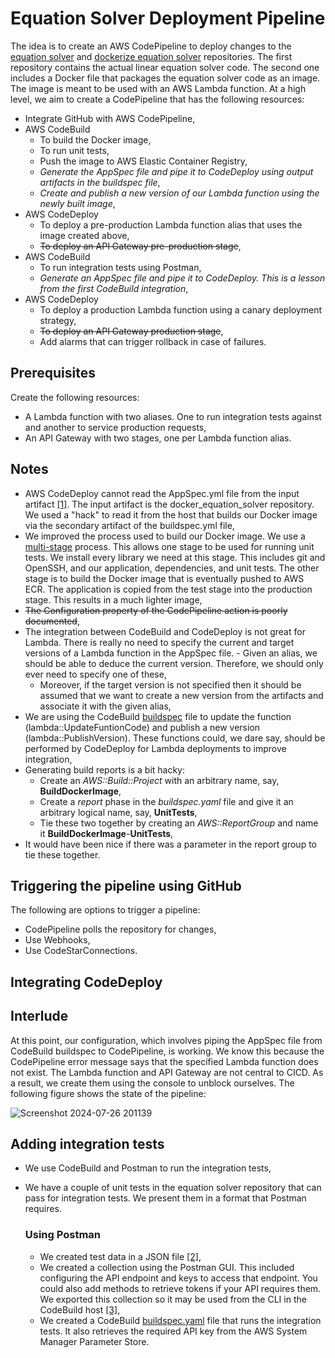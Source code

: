 # Equation Solver Deployment Pipeline
The idea is to create an AWS CodePipeline to deploy changes to the [equation solver](https://github.com/MogomotsiFM/equation_solver) and [dockerize equation solver](https://github.com/MogomotsiFM/docker_equation_solver) repositories. The first repository contains the actual linear equation solver code. The second one includes a Docker file that packages the equation solver code as an image. The image is meant to be used with an AWS Lambda function. At a high level, we aim to create 
a CodePipeline that has the following resources:
- Integrate GitHub with AWS CodePipeline,
- AWS CodeBuild
    - To build the Docker image,
    - To run unit tests,
    - Push the image to AWS Elastic Container Registry,
    - *Generate the AppSpec file and pipe it to CodeDeploy using output artifacts in the buildspec file*,
    - *Create and publish a new version of our Lambda function using the newly built image*,
- AWS CodeDeploy
  - To deploy a pre-production Lambda function alias that uses the image created above,
  - ~~To deploy an API Gateway pre-production stage~~,
- AWS CodeBuild
  - To run integration tests using Postman,
  - *Generate an AppSpec file and pipe it to CodeDeploy. This is a lesson from the first CodeBuild integration*,
- AWS CodeDeploy
  - To deploy a production Lambda function using a canary deployment strategy,
  - ~~To deploy an API Gateway production stage~~,
  - Add alarms that can trigger rollback in case of failures.

## Prerequisites
Create the following resources:
- A Lambda function with two aliases. One to run integration tests against and another to service production requests,
- An API Gateway with two stages, one per Lambda function alias.

## Notes
- AWS CodeDeploy cannot read the AppSpec.yml file from the input artifact [[1]](https://www.reddit.com/r/aws/comments/12f51k3/an_appspec_file_is_required_but_could_not_be/). The input artifact is the docker_equation_solver repository. We used a "hack" to read it from the host that builds our Docker image via the secondary artifact of the buildspec.yml file,
- We improved the process used to build our Docker image. We use a [multi-stage](https://docs.docker.com/language/java/run-tests/) process. This allows one stage to be used for running unit tests. We install every library we need at this stage. This includes git and OpenSSH, and our application, dependencies, and unit tests. The other stage is to build the Docker image that is eventually pushed to AWS ECR. The application is copied from the test stage into the production stage. This results in a much lighter image,
- ~~The Configuration property of the CodePipeline action is poorly documented~~,
- The integration between CodeBuild and CodeDeploy is not great for Lambda. There is really no need to specify the current and target versions of a Lambda function in the AppSpec file.       - Given an alias, we should be able to deduce the current version. Therefore, we should only ever need to specify one of these,
    - Moreover, if the target version is not specified then it should be assumed that we want to create a new version from the artifacts and associate it with the given alias,
- We are using the CodeBuild [buildspec](https://github.com/MogomotsiFM/docker_equation_solver/commit/dc06c867eb99be264f520fcb1fbf7f16877f017a) file to update the function (lambda::UpdateFuntionCode) and publish a new version (lambda::PublishVersion). These functions could, we dare say, should be performed by CodeDeploy for Lambda deployments to improve integration,
- Generating build reports is a bit hacky:
    - Create an *AWS::Build::Project* with an arbitrary name, say, **BuildDockerImage**,
    - Create a *report* phase in the *buildspec.yaml* file and give it an arbitrary logical name, say, **UnitTests**,
    - Tie these two together by creating an *AWS::ReportGroup* and name it **BuildDockerImage**-**UnitTests**,
- It would have been nice if there was a parameter in the report group to tie these together. 

## Triggering the pipeline using GitHub
The following are options to trigger a pipeline:
- CodePipeline polls the repository for changes,
- Use Webhooks,
- Use CodeStarConnections.

## Integrating CodeDeploy

## Interlude
At this point, our configuration, which involves piping the AppSpec file from CodeBuild buildspec to CodePipeline, is working. We know this because the CodePipeline error message says that the specified Lambda function does not exist. The Lambda function and API Gateway are not central to CICD. As a result, we create them using the console to unblock ourselves. The following figure shows the state of the pipeline:

![Screenshot 2024-07-26 201139](https://github.com/user-attachments/assets/aedeacbb-3dd1-41ba-970f-b3b97e5f2ba9)


## Adding integration tests
- We use CodeBuild and Postman to run the integration tests,
- We have a couple of unit tests in the equation solver repository that can pass for integration tests. We present them in a format that Postman requires.

  ### Using Postman
  - We created test data in a JSON file [[2]](https://github.com/MogomotsiFM/equation_solver/commit/74f64faa47e1fee5b5d717a47329da00ee381a08),
  - We created a collection using the Postman GUI. This included configuring the API endpoint and keys to access that endpoint. You could also add methods
    to retrieve tokens if your API requires them. We exported this collection so it may be used from the CLI in the CodeBuild host [[3]](https://github.com/MogomotsiFM/docker_equation_solver/blob/main/LinearEquationSolverIntegrationRequireAPIKey.postman_collection.json),
  - We created a CodeBuild [buildspec.yaml](https://github.com/MogomotsiFM/docker_equation_solver/blob/main/buildspec.yml) file that runs the integration tests. It also retrieves the required API key from the AWS System Manager Parameter Store.
 



 
